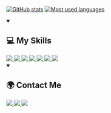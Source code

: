 [![GitHub stats](https://github-readme-stats-kirillmerz.vercel.app/api?theme=tokyonight&username=LebedevSergeyVach&show_icons=true&count_private=true&hide_title=true)](https://github.com/anuraghazra/github-readme-stats)
[![Most used languages](https://github-readme-stats-kirillmerz.vercel.app/api/top-langs/?theme=tokyonight&username=LebedevSergeyVach&layout=compact_count=8)](https://github.com/anuraghazra/github-readme-stats)

<details open="open">
    <summary><h2>💻 My Skills</h2></summary>
    <a href="https://www.microsoft.com">
        <img src="https://img.shields.io/badge/Windows-0078D6?style=for-the-badge&logo=windows&logoColor=white" />
    </a>
    <a href="https://manjaro.org/">
        <img src="https://img.shields.io/badge/manjaro-35BF5C?style=for-the-badge&logo=manjaro&logoColor=white" />
    </a>
    <a href="https://python.org/">
        <img src="https://img.shields.io/badge/-Python-111?style=for-the-badge&logo=Python&logoColor=blue" />
    </a>
    <a href="https://www.djangoproject.com">
        <img src="https://img.shields.io/badge/django-%23092E20.svg?style=for-the-badge&logo=django&logoColor=white" />
    </a>
    <a href="https://getbootstrap.com">
        <img src="https://img.shields.io/badge/Bootstrap-563D7C?style=for-the-badge&logo=bootstrap&logoColor=white" />
    </a>
    <a href="https://java.com">
        <img src="https://img.shields.io/badge/-Java-ED760E?style=for-the-badge&logo=Java&logoColor=white"/>
    </a>
    <a href="https://www.android.com/">
        <img src="https://img.shields.io/badge/-Android-3DDC84?style=for-the-badge&logo=Android&logoColor=white" />
    </a>
</details>

<details open="open">
    <summary><h2>🌍 Contact Me</h2></summary>
    <a href="https://t.me/LebedevSergeyVach">
        <img src="https://img.shields.io/badge/Telegram-2CA5E0?style=for-the-badge&logo=telegram&logoColor=white" />
    </a>
    <a href="https://vk.com/p1zdeeeec">
        <img src="https://img.shields.io/badge/ВКонтакте-%232E87FB.svg?&style=for-the-badge&logo=vk&logoColor=white" />
    </a>
    <a href="https://discordapp.com/users/784611652577263636">
        <img src="https://img.shields.io/badge/-Discord-747EF7?style=for-the-badge&logo=Discord&logoColor=white" />
    </a>
</details>
